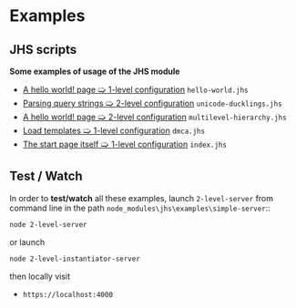 # Examples
## JHS scripts
**Some examples of usage of the JHS module**
* [A hello world! page 🢡 1-level configuration](simple-server/wwwroot/hello-world.jhs) `hello-world.jhs`
* [Parsing query strings 🢡 2-level configuration](simple-server/wwwroot/unicode-ducklings.jhs) `unicode-ducklings.jhs`
* [A hello world! page 🢡 2-level configuration](simple-server/wwwroot/multilevel-hierarchy.jhs) `multilevel-hierarchy.jhs`
* [Load templates 🢡 1-level configuration](simple-server/wwwroot/dmca.jhs) `dmca.jhs`
* [The start page itself 🢡 1-level configuration](simple-server/wwwroot/index.jhs) `index.jhs`

## Test / Watch 
In order to **test/watch** all these examples, launch `2-level-server` from command line in the path `node_modules\jhs\examples\simple-server`::
```sh
node 2-level-server
```
or launch 
```sh
node 2-level-instantiator-server
```
then locally visit 
* `https://localhost:4000`
